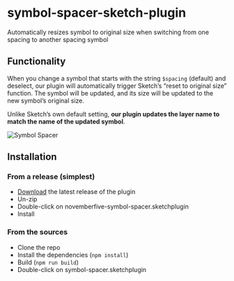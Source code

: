 symbol-spacer-sketch-plugin
=========

Automatically resizes symbol to original size when switching from one spacing to another spacing symbol

## Functionality
When you change a symbol that starts with the string `$spacing` (default) and deselect, our plugin will automatically trigger Sketch’s “reset to original size” function. The symbol will be updated, and its size will be updated to the new symbol’s original size.


Unlike Sketch’s own default setting, **our plugin updates the layer name to match the name of the updated symbol**.

![Symbol Spacer](https://raw.githubusercontent.com/novemberfiveco/symbol-spacer-sketch-plugin/master/src/images/spacing-plugin.gif)

## Installation

### From a release (simplest)

* [Download](https://github.com/nerdwallet/symbol-spacer-sketch-plugin/releases/latest) the latest release of the plugin
* Un-zip
* Double-click on novemberfive-symbol-spacer.sketchplugin
* Install

### From the sources

* Clone the repo
* Install the dependencies (`npm install`)
* Build (`npm run build`)
* Double-click on symbol-spacer.sketchplugin
